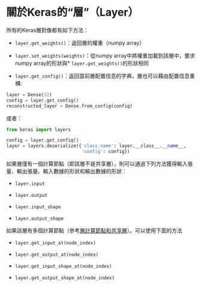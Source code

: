# 關於Keras的“層”（Layer）

所有的Keras層對像都有如下方法：

* ```layer.get_weights()```：返回層的權重（numpy array）

* ```layer.set_weights(weights)```：從numpy array中將權重加載到該層中，要求numpy array的形狀與* ```layer.get_weights()```的形狀相同

* ```layer.get_config()```：返回當前層配置信息的字典，層也可以藉由配置信息重構:
```python
layer = Dense(32)
config = layer.get_config()
reconstructed_layer = Dense.from_config(config)
```

或者：

```python
from keras import layers

config = layer.get_config()
layer = layers.deserialize({'class_name': layer.__class__.__name__,
                            'config': config})
```

如果層僅有一個計算節點（即該層不是共享層），則可以通過下列方法獲得輸入張量、輸出張量、輸入數據的形狀和輸出數據的形狀：

* ```layer.input```

* ```layer.output```

* ```layer.input_shape```

* ```layer.output_shape```

如果該層有多個計算節點（參考[層計算節點和共享層](../getting_started/functional_API/#node)）。可以使用下面的方法

* ```layer.get_input_at(node_index)```

* ```layer.get_output_at(node_index)```

* ```layer.get_input_shape_at(node_index)```

* ```layer.get_output_shape_at(node_index)```